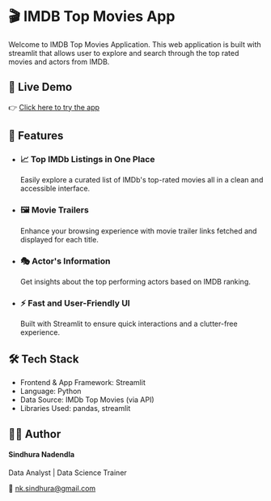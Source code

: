 # 🎬 IMDB Top Movies App

Welcome to IMDB Top Movies Application. This web application is built with streamlit that allows user to explore and search through the top rated movies and actors from IMDB.

## 🚀 Live Demo
👉 [Click here to try the app](https://imdb-top-movies-app-by-sindhura.streamlit.app/) 

## 📌 Features
* ### 📈 Top IMDb Listings in One Place
    Easily explore a curated list of IMDb's top-rated movies all in a clean and accessible interface.
  
* ### 🖼️ Movie Trailers
    Enhance your browsing experience with movie trailer links fetched and displayed for each title.

* ### 🎭 Actor's Information
    Get insights about the top performing actors based on IMDB ranking. 

* ### ⚡ Fast and User-Friendly UI
  Built with Streamlit to ensure quick interactions and a clutter-free experience.

## 🛠️ Tech Stack
  * Frontend & App Framework: Streamlit
  * Language: Python
  * Data Source: IMDb Top Movies (via API)
  * Libraries Used: pandas, streamlit

## 👩‍💻 Author
#### Sindhura Nadendla
Data Analyst | Data Science Trainer

📧 nk.sindhura@gmail.com
